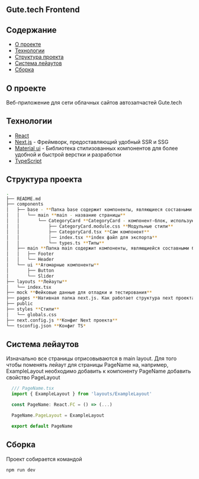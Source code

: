 ## Gute.tech Frontend

## Содержание

- [О проекте](#о-проекте)
- [Технологии](#технологии)
- [Структура проекта](#структура-проекта)
- [Система лейаутов](#система-лейаутов)
- [Сборка](#сборка)

## О проекте

Веб-приложение для сети облачных сайтов автозапчастей Gute.tech

## Технологии

- [React](https://reactjs.org/)
- [Next.js](https://nextjs.org/) - Фреймворк, предоставляющий удобный SSR и SSG
- [Material ui](https://mui.com/) - Библиотека стилизованных компонентов для более удобной и быстрой верстки и разработки
- [TypeScript](https://www.typescriptlang.org/)

## Структура проекта

```bash
.
├── README.md
├── components
│   ├── base - **Папка base содержит компоненты, являющиеся составными блоками страниц**
│   │   └── main **main - название страницы**
│   │       └── CategoryCard **CategoryCard - компонент-блок, использующийся на главной странице**
│   │           ├── CategoryCard.module.css **Модульные стили**
│   │           ├── CategoryCard.tsx **Сам компонент**
│   │           │── index.tsx **index файл для экспорта**
│   │           └── types.ts **Типы**
│   ├── main **Папка main содержит компоненты, являющиейся составными блоками лейаутов**
│   │   ├── Footer
│   │   └── Header
│   └── ui **Атомарные компоненты**
│       ├── Button
│       └── Slider
├── layouts **Лейауты**
│   └── index.tsx
├── mock **Фейковые данные для отладки и тестирования**
├── pages **Нативная папка next.js. Как работает структура next проекта можно посмотреть в документации Next.
├── public
├── styles **Стили**
│   └── globals.css
├── next.config.js **Конфиг Next проекта**
└── tsconfig.json **Конфиг TS*
```

## Система лейаутов

Изначально все страницы отрисовываются в main layout.
Для того чтобы поменять лейаут для страницы PageName на, например, ExampleLayout необходимо добавить к компоненту PageName добавить свойство PageLayout

```js
  /// PageName.tsx
  import { ExampleLayout } from 'layouts/ExampleLayout'

  const PageName: React.FC = () => (...)

  PageName.PageLayout = ExampleLayout

  export default PageName
```

## Сборка

Проект собирается командой

```bash
npm run dev
```
